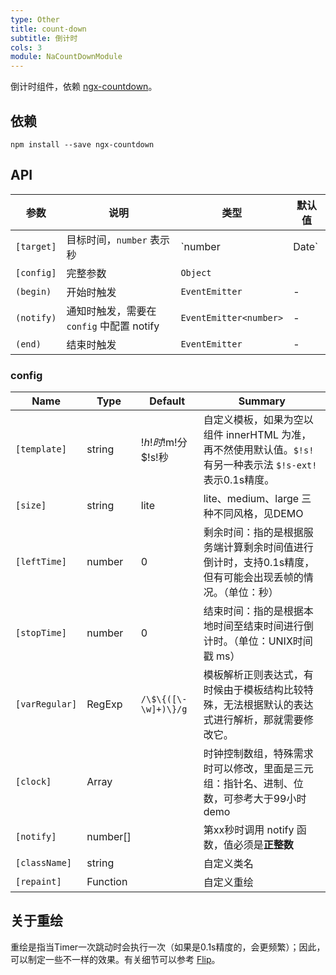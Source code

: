 ```yaml
---
type: Other
title: count-down
subtitle: 倒计时
cols: 3
module: NaCountDownModule
---
```


倒计时组件，依赖 [ngx-countdown](https://github.com/cipchk/ngx-countdown)。

## 依赖

```
npm install --save ngx-countdown
```

## API

| 参数      | 说明          | 类型         | 默认值 |
|----------|---------------|-------------|-------|
| `[target]` | 目标时间，`number` 表示秒 | `number | Date` | - |
| `[config]` | 完整参数 | `Object` |  |
| `(begin)` |  开始时触发 | `EventEmitter` | -|
| `(notify)` |  通知时触发，需要在 `config` 中配置 notify | `EventEmitter<number>` | -|
| `(end)` |  结束时触发 | `EventEmitter` | -|

### config

| Name    | Type           | Default  | Summary |
| ------- | ------------- | ----- | ----- |
| `[template]` | string | $!h!时$!m!分$!s!秒 | 自定义模板，如果为空以组件 innerHTML 为准，再不然使用默认值。`$!s!` 有另一种表示法 `$!s-ext!` 表示0.1s精度。  |
| `[size]` | string | lite | lite、medium、large 三种不同风格，见DEMO |
| `[leftTime]` | number | 0 | 剩余时间：指的是根据服务端计算剩余时间值进行倒计时，支持0.1s精度，但有可能会出现丢帧的情况。（单位：秒） |
| `[stopTime]` | number | 0 | 结束时间：指的是根据本地时间至结束时间进行倒计时。（单位：UNIX时间戳 ms） |
| `[varRegular]` | RegExp | `/\$\{([\-\w]+)\}/g` | 模板解析正则表达式，有时候由于模板结构比较特殊，无法根据默认的表达式进行解析，那就需要修改它。 |
| `[clock]` | Array |  | 时钟控制数组，特殊需求时可以修改，里面是三元组：指针名、进制、位数，可参考大于99小时demo |
| `[notify]` | number[] |  | 第xx秒时调用 notify 函数，值必须是**正整数** |
| `[className]` | string |  | 自定义类名 |
| `[repaint]` | Function |  | 自定义重绘 |

## 关于重绘

重绘是指当Timer一次跳动时会执行一次（如果是0.1s精度的，会更频繁）；因此，可以制定一些不一样的效果。有关细节可以参考 [Flip](https://cipchk.github.io/ngx-countdown/#/tpl/flip)。

